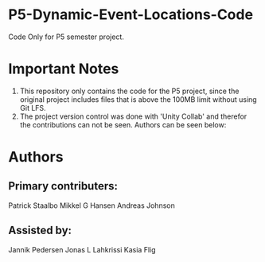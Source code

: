 # P5-Dynamic-Event-Locations-Code
Code Only for P5 semester project.

# Important Notes
1) This repository only contains the code for the P5 project, since the original project includes files that is above the 100MB limit without using Git LFS.
2) The project version control was done with 'Unity Collab' and therefor the contributions can not be seen. Authors can be seen below:

# Authors
## Primary contributers:
Patrick Staalbo
Mikkel G Hansen
Andreas Johnson

## Assisted by:
Jannik Pedersen
Jonas L Lahkrissi
Kasia Flig
